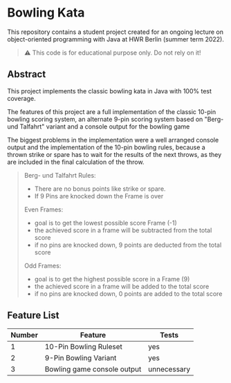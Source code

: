 # Bowling Kata

This repository contains a student project created for an ongoing lecture on object-oriented programming with Java at HWR Berlin (summer term 2022).

> :warning: This code is for educational purpose only. Do not rely on it!


## Abstract

This project implements the classic bowling kata in Java with 100% test coverage.

The features of this project are a full implementation of the classic 10-pin bowling scoring system, an alternate 9-pin scoring system based on "Berg- und Talfahrt" variant and a console output for the bowling game

The biggest problems in the implementation were a well arranged console output and the implementation of the 10-pin bowling rules, because a thrown strike or spare has to wait for the results of the next throws, as they are included in the final calculation of the throw.

> Berg- und Talfahrt Rules: 
> <br/>
> + There are no bonus points like strike or spare. 
> + If 9 Pins are knocked down the Frame is over
> 
> Even Frames:
> * goal is to get the lowest possible score Frame (-1)
> * the achieved score in a frame will be subtracted from the total score
> * if no pins are knocked down, 9 points are deducted from the total score
> 
> Odd Frames:
> * goal is to get the highest possible score in a Frame (9)
> * the achieved score in a frame will be added to the total score
> * if no pins are knocked down, 0 points are added to the total score

## Feature List


| Number |          Feature            | Tests          |
|--------|-----------------------------|----------------|
|   1    |   10-Pin Bowling Ruleset    |       yes      |
|   2    |    9-Pin Bowling Variant    |       yes      |
|   3    | Bowling game console output |  unnecessary   |

